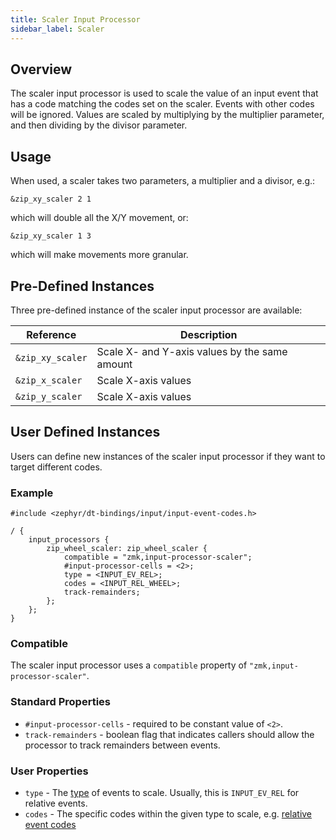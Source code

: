 ```yaml
---
title: Scaler Input Processor
sidebar_label: Scaler
---
```


## Overview

The scaler input processor is used to scale the value of an input event that has a code matching the codes set on the scaler. Events with other codes will be ignored. Values are scaled by multiplying by the multiplier parameter, and then dividing by the divisor parameter.

## Usage

When used, a scaler takes two parameters, a multiplier and a divisor, e.g.:

```dts
&zip_xy_scaler 2 1
```

which will double all the X/Y movement, or:

```dts
&zip_xy_scaler 1 3
```

which will make movements more granular.

## Pre-Defined Instances

Three pre-defined instance of the scaler input processor are available:

| Reference        | Description                                   |
| ---------------- | --------------------------------------------- |
| `&zip_xy_scaler` | Scale X- and Y-axis values by the same amount |
| `&zip_x_scaler`  | Scale X-axis values                           |
| `&zip_y_scaler`  | Scale X-axis values                           |

## User Defined Instances

Users can define new instances of the scaler input processor if they want to target different codes.

### Example

```dts
#include <zephyr/dt-bindings/input/input-event-codes.h>

/ {
    input_processors {
        zip_wheel_scaler: zip_wheel_scaler {
            compatible = "zmk,input-processor-scaler";
            #input-processor-cells = <2>;
            type = <INPUT_EV_REL>;
            codes = <INPUT_REL_WHEEL>;
            track-remainders;
        };
    };
}
```

### Compatible

The scaler input processor uses a `compatible` property of `"zmk,input-processor-scaler"`.

### Standard Properties

- `#input-processor-cells` - required to be constant value of `<2>`.
- `track-remainders` - boolean flag that indicates callers should allow the processor to track remainders between events.

### User Properties

- `type` - The [type](https://github.com/zmkfirmware/zephyr/blob/v3.5.0%2Bzmk-fixes/include/zephyr/dt-bindings/input/input-event-codes.h#L25) of events to scale. Usually, this is `INPUT_EV_REL` for relative events.
- `codes` - The specific codes within the given type to scale, e.g. [relative event codes](https://github.com/zmkfirmware/zephyr/blob/v3.5.0%2Bzmk-fixes/include/zephyr/dt-bindings/input/input-event-codes.h#L245)
